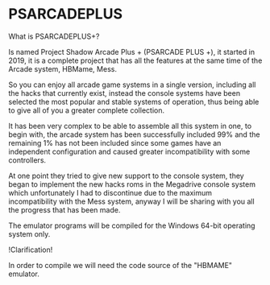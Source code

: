 # PSARCADEPLUS

What is PSARCADEPLUS+?

Is named  Project Shadow Arcade Plus + (PSARCADE PLUS +), it started in 2019, it is a complete project that has all the features at the same time of the Arcade system, HBMame, Mess.
 
So you can enjoy all arcade game systems in a single version, including all the hacks that currently exist, instead the console systems have been selected the most popular and stable systems of operation, thus being able to give all of you a greater complete collection.
 
It has been very complex to be able to assemble all this system in one, to begin with, the arcade system has been successfully included 99% and the remaining 1% has not been included since some games have an independent configuration and caused greater incompatibility with some controllers.
 
At one point they tried to give new support to the console system, they began to implement the new hacks roms in the Megadrive console system which unfortunately I had to discontinue due to the maximum incompatibility with the Mess system, anyway I will be sharing with you all the progress that has been made.
 
The emulator programs will be compiled for the Windows 64-bit operating system only.

!Clarification!

In order to compile we will need the code source of the "HBMAME" emulator. 
